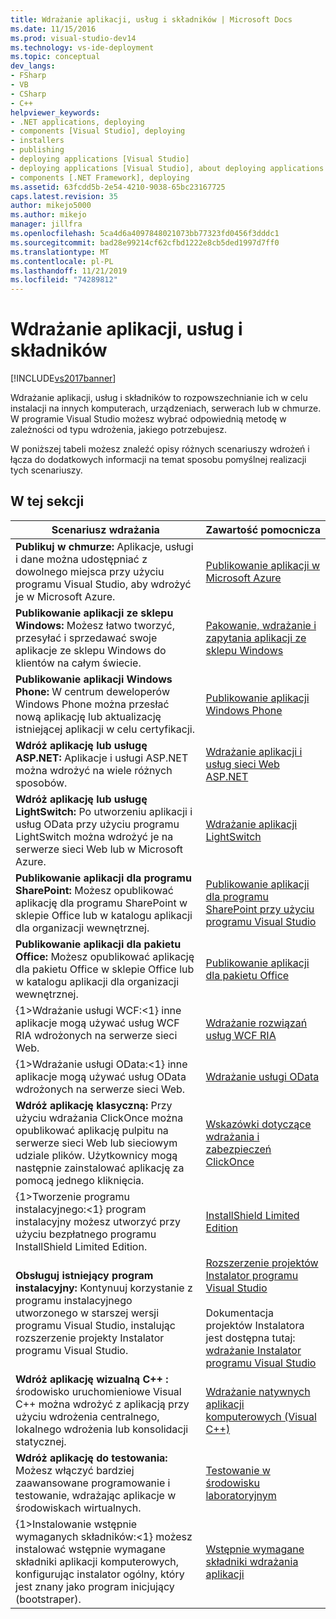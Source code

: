 ```yaml
---
title: Wdrażanie aplikacji, usług i składników | Microsoft Docs
ms.date: 11/15/2016
ms.prod: visual-studio-dev14
ms.technology: vs-ide-deployment
ms.topic: conceptual
dev_langs:
- FSharp
- VB
- CSharp
- C++
helpviewer_keywords:
- .NET applications, deploying
- components [Visual Studio], deploying
- installers
- publishing
- deploying applications [Visual Studio]
- deploying applications [Visual Studio], about deploying applications
- components [.NET Framework], deploying
ms.assetid: 63fcdd5b-2e54-4210-9038-65bc23167725
caps.latest.revision: 35
author: mikejo5000
ms.author: mikejo
manager: jillfra
ms.openlocfilehash: 5ca4d6a4097848021073bb77323fd0456f3dddc1
ms.sourcegitcommit: bad28e99214cf62cfbd1222e8cb5ded1997d7ff0
ms.translationtype: MT
ms.contentlocale: pl-PL
ms.lasthandoff: 11/21/2019
ms.locfileid: "74289812"
---
```

# <a name="deploying-applications-services-and-components"></a>Wdrażanie aplikacji, usług i składników
[!INCLUDE[vs2017banner](../includes/vs2017banner.md)]

Wdrażanie aplikacji, usług i składników to rozpowszechnianie ich w celu instalacji na innych komputerach, urządzeniach, serwerach lub w chmurze. W programie Visual Studio możesz wybrać odpowiednią metodę w zależności od typu wdrożenia, jakiego potrzebujesz.  
  
 W poniższej tabeli możesz znaleźć opisy różnych scenariuszy wdrożeń i łącza do dodatkowych informacji na temat sposobu pomyślnej realizacji tych scenariuszy.  
  
## <a name="in-this-section"></a>W tej sekcji  
  
|Scenariusz wdrażania|Zawartość pomocnicza|  
|-------------------------|------------------------|  
|**Publikuj w chmurze:** Aplikacje, usługi i dane można udostępniać z dowolnego miejsca przy użyciu programu Visual Studio, aby wdrożyć je w Microsoft Azure.|[Publikowanie aplikacji w Microsoft Azure](/visualstudio/deployment/quickstart-deploy-to-azure)|  
|**Publikowanie aplikacji ze sklepu Windows:** Możesz łatwo tworzyć, przesyłać i sprzedawać swoje aplikacje ze sklepu Windows do klientów na całym świecie.|[Pakowanie, wdrażanie i zapytania aplikacji ze sklepu Windows](https://msdn.microsoft.com/library/hh446593\(v=vs.85\).aspx)|  
|**Publikowanie aplikacji Windows Phone:** W centrum deweloperów Windows Phone można przesłać nową aplikację lub aktualizację istniejącej aplikacji w celu certyfikacji.|[Publikowanie aplikacji Windows Phone](https://developer.microsoft.com/)|  
|**Wdróż aplikację lub usługę ASP.NET:** Aplikacje i usługi ASP.NET można wdrożyć na wiele różnych sposobów.|[Wdrażanie aplikacji i usług sieci Web ASP.NET](https://docs.microsoft.com/aspnet/mvc/overview/deployment/)|  
|**Wdróż aplikację lub usługę LightSwitch:** Po utworzeniu aplikacji i usług OData przy użyciu programu LightSwitch można wdrożyć je na serwerze sieci Web lub w Microsoft Azure.|[Wdrażanie aplikacji LightSwitch](https://msdn.microsoft.com/library/4818d933-295c-4ecc-9148-7ad9ca28dcdb)|  
|**Publikowanie aplikacji dla programu SharePoint:** Możesz opublikować aplikację dla programu SharePoint w sklepie Office lub w katalogu aplikacji dla organizacji wewnętrznej.|[Publikowanie aplikacji dla programu SharePoint przy użyciu programu Visual Studio](https://msdn.microsoft.com/library/office/jj220044\(v=office.15\).aspx)|  
|**Publikowanie aplikacji dla pakietu Office:** Możesz opublikować aplikację dla pakietu Office w sklepie Office lub w katalogu aplikacji dla organizacji wewnętrznej.|[Publikowanie aplikacji dla pakietu Office](https://msdn.microsoft.com/library/office/fp123515.aspx)|  
|{1&gt;Wdrażanie usługi WCF:&lt;1} inne aplikacje mogą używać usług WCF RIA wdrożonych na serwerze sieci Web.|[Wdrażanie rozwiązań usług WCF RIA](https://msdn.microsoft.com/library/ff426912\(v=vs.91\).aspx)|  
|{1&gt;Wdrażanie usługi OData:&lt;1} inne aplikacje mogą używać usług OData wdrożonych na serwerze sieci Web.|[Wdrażanie usługi OData](https://msdn.microsoft.com/library/hh973447.aspx)|  
|**Wdróż aplikację klasyczną:** Przy użyciu wdrażania ClickOnce można opublikować aplikację pulpitu na serwerze sieci Web lub sieciowym udziale plików. Użytkownicy mogą następnie zainstalować aplikację za pomocą jednego kliknięcia.|[Wskazówki dotyczące wdrażania i zabezpieczeń ClickOnce](../deployment/clickonce-security-and-deployment.md)|  
|{1&gt;Tworzenie programu instalacyjnego:&lt;1} program instalacyjny możesz utworzyć przy użyciu bezpłatnego programu InstallShield Limited Edition.|[InstallShield Limited Edition](../deployment/installshield-limited-edition.md)|  
|**Obsługuj istniejący program instalacyjny:** Kontynuuj korzystanie z programu instalacyjnego utworzonego w starszej wersji programu Visual Studio, instalując rozszerzenie projekty Instalator programu Visual Studio.|[Rozszerzenie projektów Instalator programu Visual Studio](https://devblogs.microsoft.com/visualstudio/visual-studio-installer-projects-extension/)<br /><br /> Dokumentacja projektów Instalatora jest dostępna tutaj: [wdrażanie Instalator programu Visual Studio](https://msdn.microsoft.com/library/2kt85ked\(v=vs.100\).aspx)|  
|**Wdróż aplikację wizualną C++ :** środowisko uruchomieniowe Visual C++ można wdrożyć z aplikacją przy użyciu wdrożenia centralnego, lokalnego wdrożenia lub konsolidacji statycznej.|[Wdrażanie natywnych aplikacji komputerowych (Visual C++)](/cpp/windows/deploying-native-desktop-applications-visual-cpp)|  
|**Wdróż aplikację do testowania:** Możesz włączyć bardziej zaawansowane programowanie i testowanie, wdrażając aplikacje w środowiskach wirtualnych.|[Testowanie w środowisku laboratoryjnym](https://msdn.microsoft.com/library/14ba54c8-a158-4a6e-b00a-b00ae960feb8)|  
|{1&gt;Instalowanie wstępnie wymaganych składników:&lt;1} możesz instalować wstępnie wymagane składniki aplikacji komputerowych, konfigurując instalator ogólny, który jest znany jako program inicjujący (bootstraper).|[Wstępnie wymagane składniki wdrażania aplikacji](../deployment/application-deployment-prerequisites.md)|
